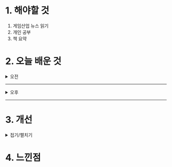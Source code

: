 
# 1. 해야할 것

1. 게임산업 뉴스 읽기 
2. 개인 공부  
3. 책 요약



# 2. 오늘 배운 것

<details>
<summary>오전</summary>

## 오늘의 뉴스
### [기사: 플로피 디스켓의 모험](https://www.inven.co.kr/webzine/news/?news=301627)
![image](https://github.com/user-attachments/assets/804b6603-1e6d-48dc-87da-c4c74deae8a7)

![image](https://github.com/user-attachments/assets/eaf2b868-c024-4f15-a235-fb2f854350bf)

```
도트 그래픽으로 게임을 매력적으로 잘 뽑은 것 같다.
그 때 그 시절 감성으로 플로피 디스크를 캐릭터화 해서 감성을 증폭시킨 점도 높게 살만하다.
플랫포머 장르 게임을 좋아하진 않지만
이런 도트 그래픽은 좋아하기 때문에 한번 플레이해보고 싶다는 생각이 들었다.

무엇보다 도트 그래픽과 캐릭터로 게임의 컨셉을 잘 설명하고 강화했다는 좋은 예시이다.
```

</details>

****

<details>
<summary>오후</summary>


</details>

****


# 3. 개선


<details>
<summary>접기/펼치기</summary>


</details>



# 4. 느낀점


